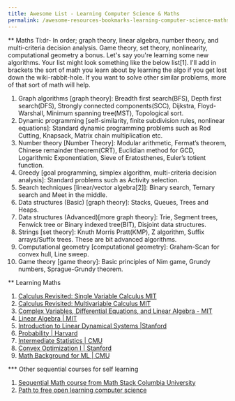 ```yaml
---
title: Awesome List - Learning Computer Science & Maths
permalink: /awesome-resources-bookmarks-learning-computer-science-maths/
---
```

** Maths
Tl:dr- In order; graph theory, linear algebra, number theory, and multi-criteria decision analysis. Game theory, set theory, nonlinearity, computational geometry a bonus.
Let's say you're learning some new algorithms. Your list might look something like the below list[1]. I'll add in brackets the sort of math you learn about by learning the algo if you get lost down the wiki-rabbit-hole. If you want to solve other similar problems, more of that sort of math will help.
1. Graph algorithms [graph theory]: Breadth first search(BFS), Depth first search(DFS), Strongly connected components(SCC), Dijkstra, Floyd-Warshall, Minimum spanning tree(MST), Topological sort.
2. Dynamic programming [self-similarity, finite subdivision rules, nonlinear equations]: Standard dynamic programming problems such as Rod Cutting, Knapsack, Matrix chain multiplication etc.
3. Number theory [Number Theory]: Modular arithmetic, Fermat’s theorem, Chinese remainder theorem(CRT), Euclidian method for GCD, Logarithmic Exponentiation, Sieve of Eratosthenes, Euler’s totient function.
3. Greedy [goal programming, simplex algorithm, multi-criteria decision analysis]: Standard problems such as Activity selection.
4. Search techniques [linear/vector algebra[2]]: Binary search, Ternary search and Meet in the middle.
5. Data structures (Basic) [graph theory]: Stacks, Queues, Trees and Heaps.
6. Data structures (Advanced)[more graph theory]: Trie, Segment trees, Fenwick tree or Binary indexed tree(BIT), Disjoint data structures.
7. Strings [set theory]: Knuth Morris Pratt(KMP), Z algorithm, Suffix arrays/Suffix trees. These are bit advanced algorithms.
8. Computational geometry [computational geometry]: Graham-Scan for convex hull, Line sweep.
9. Game theory [game theory]: Basic principles of Nim game, Grundy numbers, Sprague-Grundy theorem.


** Learning Maths
1. [Calculus Revisited: Single Variable Calculus MIT](https://ocw.mit.edu/resources/res-18-006-calculus-revisited-single-variable-calculus-fall-2010/index.htm) 
1. [Calculus Revisited: Multivariable Calculus MIT](https://ocw.mit.edu/resources/res-18-007-calculus-revisited-multivariable-calculus-fall-2011/index.htm)
1. [Complex Variables, Differential Equations, and Linear Algebra - MIT](https://ocw.mit.edu/resources/res-18-008-calculus-revisited-complex-variables-differential-equations-and-linear-algebra-fall-2011/index.htm)
1. [Linear Algebra | MIT](https://www.youtube.com/watch?v=ZK3O402wf1c&list=PLE7DDD91010BC51F8)
1. [Introduction to Linear Dynamical Systems |Stanford](https://see.stanford.edu/Course/EE263)
1. [Probability | Harvard](https://www.youtube.com/playlist?list=PL2SOU6wwxB0uwwH80KTQ6ht66KWxbzTIo)
1. [Intermediate Statistics | CMU](https://www.youtube.com/playlist?list=PLcW8xNfZoh7eI7KSWneVWq-7wr8ffRtHF)
1. [Convex Optimization I | Stanford](https://see.stanford.edu/Course/EE364A)
1. [Math Background for ML | CMU](https://www.youtube.com/playlist?list=PL7y-1rk2cCsA339crwXMWUaBRuLBvPBCg)

*** Other sequential courses for self learning
1. [Sequential Math course from Math Stack Columbia University](http://stacks.math.columbia.edu/)
1. [Path to free open learning computer science](https://github.com/ossu/computer-science)
